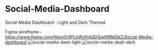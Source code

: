 # Social-Media-Dashboard
Social Media Dashboard - Light and Dark Themed

Figma wireframe - https://www.figma.com/file/p0r9PLkWyfoXdDQwWBMQkZ/Social-Media-dashboard
<img src="https://i.ibb.co/YXjDyDt/social-media-dash-light.png" alt="social-media-dash-light" border="0">
<img src="https://i.ibb.co/0F7Pm5Z/social-media-dash-dark.png" alt="social-media-dash-dark" border="0">

